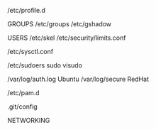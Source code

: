 


/etc/profile.d

GROUPS
/etc/groups
/etc/gshadow

USERS
/etc/skel
/etc/security/limits.conf

/etc/sysctl.conf

/etc/sudoers
sudo visudo


/var/log/auth.log Ubuntu
/var/log/secure RedHat

/etc/pam.d

.git/config

NETWORKING

